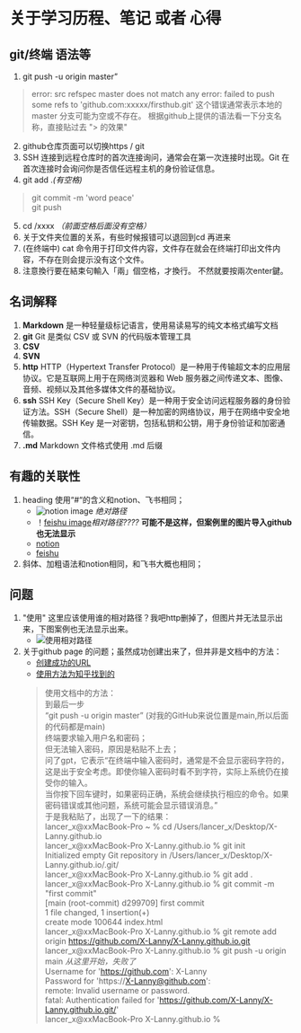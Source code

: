 # 关于学习历程、笔记 或者 心得

## git/终端 语法等
1. git push -u origin master”
>error: src refspec master does not match any
>error: failed to push some refs to 'github.com:xxxxx/firsthub.git' 
>这个错误通常表示本地的 master 分支可能为空或不存在。
>根据github上提供的语法看一下分支名称，直接贴过去 "> 的效果"

2. github仓库页面可以切换https / git
3. SSH 连接到远程仓库时的首次连接询问，通常会在第一次连接时出现。Git 在首次连接时会询问你是否信任远程主机的身份验证信息。
4. git add .*(有空格)* 
>git commit -m 'word peace'  
>git push
5. cd /xxxx *（前面空格后面没有空格）*
6. 关于文件夹位置的关系，有些时候报错可以退回到cd 再进来
7. (在终端中) cat 命令用于打印文件内容，文件存在就会在终端打印出文件内容，不存在则会提示没有这个文件。
8. 注意換行要在結束句輸入「兩」個空格，才換行。 不然就要按兩次enter鍵。 

## 名词解释
1. **Markdown** 是一种轻量级标记语言，使用易读易写的纯文本格式编写文档
2. **git** Git 是类似 CSV 或 SVN 的代码版本管理工具
3. **CSV** 
4. **SVN** 
3. **http**  HTTP（Hypertext Transfer Protocol）是一种用于传输超文本的应用层协议。它是互联网上用于在网络浏览器和 Web 服务器之间传递文本、图像、音频、视频以及其他多媒体文件的基础协议。
4. **ssh** SSH Key（Secure Shell Key）是一种用于安全访问远程服务器的身份验证方法。SSH（Secure Shell）是一种加密的网络协议，用于在网络中安全地传输数据。SSH Key 是一对密钥，包括私钥和公钥，用于身份验证和加密通信。
5. **.md** Markdown 文件格式使用 .md 后缀


## 有趣的关联性
1. heading 使用“#“的含义和notion、飞书相同；
    - ![notion image](https://upload.wikimedia.org/wikipedia/commons/thumb/e/e9/Notion-logo.svg/200px-Notion-logo.svg.png ) *绝对路径*
    - ！[feishu image](./upload.wikimedia.org/wikipedia/commons/thumb/4/42/Lark_Suite_logo_2022.png/440px-Lark_Suite_logo_2022.png)*相对路径????*     **可能不是这样，但案例里的图片导入github也无法显示**
    - [notion](https://www.notion.so/)
    - [feishu](https://www.larksuite.com/en_us?from_site=feishu)
2. 斜体、加粗语法和notion相同，和飞书大概也相同；

## 问题
1. "使用![]()" 这里应该使用谁的相对路径？我吧http删掉了，但图片并无法显示出来，下图案例也无法显示出来。
    - ![使用相对路径](./images/markdown-image.jpeg)
2. 关于github page 的问题；虽然成功创建出来了，但并非是文档中的方法：
    - [创建成功的URL](https://x-lanny.github.io/ )
    - [使用方法为知乎找到的](https://zhuanlan.zhihu.com/p/91652100)
    >使用文档中的方法：  
    >到最后一步  
    >“git push -u origin master” (对我的GitHub来说位置是main,所以后面的代码都是main)  
    > 终端要求输入用户名和密码；  
    > 但无法输入密码，原因是粘贴不上去；  
    > 问了gpt，它表示“在终端中输入密码时，通常是不会显示密码字符的，这是出于安全考虑。即使你输入密码时看不到字符，实际上系统仍在接受你的输入。  
    > 当你按下回车键时，如果密码正确，系统会继续执行相应的命令。如果密码错误或其他问题，系统可能会显示错误消息。”  
    > 于是我粘贴了，出现了一下的结果：  
    > lancer_x@xxMacBook-Pro ~ % cd /Users/lancer_x/Desktop/X-Lanny.github.io  
    > lancer_x@xxMacBook-Pro X-Lanny.github.io % git init  
    > Initialized empty Git repository in /Users/lancer_x/Desktop/X-Lanny.github.io/.git/  
    > lancer_x@xxMacBook-Pro X-Lanny.github.io % git add .  
    > lancer_x@xxMacBook-Pro X-Lanny.github.io % git commit -m "first commit"  
    > [main (root-commit) d299709] first commit  
    >  1 file changed, 1 insertion(+)  
    >  create mode 100644 index.html  
    > lancer_x@xxMacBook-Pro X-Lanny.github.io % git remote add origin https://github.com/X-Lanny/X-Lanny.github.io.git  
    > lancer_x@xxMacBook-Pro X-Lanny.github.io % git push -u origin main *从这里开始，失败了*  
    > Username for 'https://github.com': X-Lanny  
    > Password for 'https://X-Lanny@github.com':   
    > remote: Invalid username or password.  
    > fatal: Authentication failed for 'https://github.com/X-Lanny/X-Lanny.github.io.git/'  
    > lancer_x@xxMacBook-Pro X-Lanny.github.io %   


